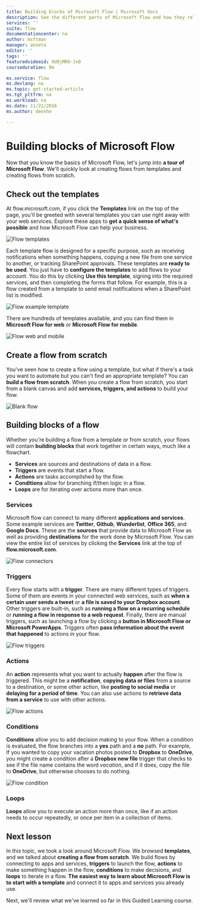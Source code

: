 ```yaml
---
title: Building blocks of Microsoft Flow | Microsoft Docs
description: See the different parts of Microsoft Flow and how they relate. Create new flows from templates and from scratch.
services: ''
suite: flow
documentationcenter: na
author: msftman
manager: anneta
editor: ''
tags: ''
featuredvideoid: 9U8jMRO-Jv0
courseduration: 9m

ms.service: flow
ms.devlang: na
ms.topic: get-started-article
ms.tgt_pltfrm: na
ms.workload: na
ms.date: 11/22/2016
ms.author: deonhe

---
```

# Building blocks of Microsoft Flow
Now that you know the basics of Microsoft Flow, let's jump into **a tour of Microsoft Flow**. We'll quickly look at creating flows from templates and creating flows from scratch.

## Check out the templates
At flow.microsoft.com, if you click the **Templates** link on the top of the page, you'll be greeted with several templates you can use right away with your web services. Explore these apps to **get a quick sense of what's possible** and how Microsoft Flow can help your business.

![Flow templates](./media/learning-flow-parts/template-list.png)

Each template flow is designed for a specific purpose, such as receiving notifications when something happens, copying a new file from one service to another, or tracking SharePoint approvals. These templates are **ready to be used**.  You just have to **configure the templates** to add flows to your account. You do this by clicking **Use this template**, signing into the required services, and then completing the forms that follow.  For example, this is a flow created from a template to send email notifications when a SharePoint list is modified. 

![Flow example template](./media/learning-flow-parts/example-template.png)

There are hundreds of templates available, and you can find them in **Microsoft Flow for web** or **Microsoft Flow for mobile**.

![Flow web and mobile](./media/learning-flow-parts/flow-web-mobile.png)

## Create a flow from scratch
You've seen how to create a flow using a template, but what if there's a task you want to automate but you can't find an appropriate template? You can **build a flow from scratch**.  When you create a flow from scratch, you start from a blank canvas and add **services, triggers, and actions** to build your flow.  

![Blank flow](./media/learning-flow-parts/flow-from-blank.png)

## Building blocks of a flow
Whether you're building a flow from a template or from scratch, your flows will contain **building blocks** that work together in certain ways, much like a flowchart.

* **Services** are sources and destinations of data in a flow.
* **Triggers** are events that start a flow.
* **Actions** are tasks accomplished by the flow.
* **Conditions** allow for branching if/then logic in a flow.
* **Loops** are for iterating over actions more than once.

### Services
Microsoft flow can connect to many different **applications and services**.  Some example services are **Twitter**, **Github**, **Wunderlist**, **Office 365**, and **Google Docs**.  These are the **sources** that provide data to Microsoft Flow as well as providing **destinations** for the work done by Microsoft Flow.  You can view the entire list of services by clicking the **Services** link at the top of **flow.microsoft.com**.

![Flow connectors](./media/learning-flow-parts/flow-connectors.png)

### Triggers
Every flow starts with a **trigger**.  There are many different types of triggers.  Some of them are events in your connected web services, such as **when a certain user sends a tweet** or **a file is saved to your Dropbox account**.  Other triggers are built-in, such as **running a flow on a recurring schedule** or **running a flow in response to a web request**.  Finally, there are manual triggers, such as launching a flow by clicking a **button in Microsoft Flow or Microsoft PowerApps**.  Triggers often **pass information about the event that happened** to actions in your flow.

![Flow triggers](./media/learning-flow-parts/flow-triggers.png)  

### Actions
An **action** represents what you want to actually **happen** after the flow is triggered.  This might be a **notification**, **copying data or files** from a source to a destination, or some other action, like **posting to social media** or **delaying for a period of time**.  You can also use actions to **retrieve data from a service** to use with other actions.

![Flow actions](./media/learning-flow-parts/flow-actions.png) 

### Conditions
**Conditions** allow you to add decision making to your flow.  When a condition is evaluated, the flow branches into a **yes** path and a **no** path.   For example, If you wanted to copy your vacation photos posted to **Dropbox** to **OneDrive**, you might create a condition after a **Dropbox new file** trigger that checks to see if the file name contains the word *vacation*, and if it does, copy the file to **OneDrive**, but otherwise chooses to do nothing.

![Flow condition](./media/learning-flow-parts/flow-condition.png) 

### Loops
**Loops** allow you to execute an action more than once, like if an action needs to occur repeatedly, or once per item in a collection of items.

## Next lesson
In this topic, we took a look around Microsoft Flow.  We browsed **templates**, and we talked about **creating a flow from scratch**.  We build flows by connecting to apps and services, **triggers** to launch the flow, **actions** to make something happen in the flow, **conditions** to make decisions, and **loops** to iterate in a flow.  **The easiest way to learn about Microsoft Flow is to start with a template** and connect it to apps and services you already use. 

Next, we'll review what we've learned so far in this Guided Learning course.

